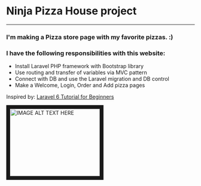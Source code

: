 # Ninja Pizza House project
---------------------------
### I'm making a Pizza store page with my favorite pizzas. :)
### I have the following responsibilities with this website:
- Install Laravel PHP framework with Bootstrap library
- Use routing and transfer of variables via MVC pattern
- Connect with DB and use the Laravel migration and DB control
- Make a Welcome, Login, Order and Add pizza pages

Inspired by: [Laravel 6 Tutorial for Beginners](https://www.youtube.com/playlist?list=PL4cUxeGkcC9hL6aCFKyagrT1RCfVN4w2Q "The Net Ninja - Laravel tutorial")

<a href="http://www.youtube.com/watch?feature=player_embedded&v=zckH4xalOns" target="_blank"><img src="http://img.youtube.com/vi/zckH4xalOns/0.jpg" alt="IMAGE ALT TEXT HERE" width="240" height="180" border="10" /></a>
